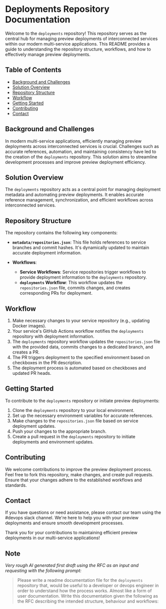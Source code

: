 # Deployments Repository Documentation

Welcome to the `deployments` repository! This repository serves as the central hub for managing preview deployments of interconnected services within our modern multi-service applications. This README provides a guide to understanding the repository structure, workflows, and how to effectively manage preview deployments.

## Table of Contents

- [Background and Challenges](#background-and-challenges)
- [Solution Overview](#solution-overview)
- [Repository Structure](#repository-structure)
- [Workflow](#workflow)
- [Getting Started](#getting-started)
- [Contributing](#contributing)
- [Contact](#contact)

## Background and Challenges

In modern multi-service applications, efficiently managing preview deployments across interconnected services is crucial. Challenges such as accurate references, automation, and maintaining consistency have led to the creation of the `deployments` repository. This solution aims to streamline development processes and improve preview deployment efficiency.

## Solution Overview

The `deployments` repository acts as a central point for managing deployment metadata and automating preview deployments. It enables accurate reference management, synchronization, and efficient workflows across interconnected services.

## Repository Structure

The repository contains the following key components:

- **`metadata/repositories.json`**: This file holds references to service branches and commit hashes. It's dynamically updated to maintain accurate deployment information.

- **Workflows**:
  - **Service Workflows**: Service repositories trigger workflows to provide deployment information to the `deployments` repository.
  - **`deployments` Workflow**: This workflow updates the `repositories.json` file, commits changes, and creates corresponding PRs for deployment.

## Workflow

1. Make necessary changes to your service repository (e.g., updating Docker images).
2. Your service's GitHub Actions workflow notifies the `deployments` repository with deployment information.
3. The `deployments` repository workflow updates the `repositories.json` file with the provided data, commits changes to a dedicated branch, and creates a PR.
4. The PR triggers deployment to the specified environment based on checkboxes in the PR description.
5. The deployment process is automated based on checkboxes and updated PR heads.

## Getting Started

To contribute to the `deployments` repository or initiate preview deployments:

1. Clone the `deployments` repository to your local environment.
2. Set up the necessary environment variables for accurate references.
3. Make changes to the `repositories.json` file based on service deployment updates.
4. Push your changes to the appropriate branch.
5. Create a pull request in the `deployments` repository to initiate deployments and environment updates.

## Contributing

We welcome contributions to improve the preview deployment process. Feel free to fork this repository, make changes, and create pull requests. Ensure that your changes adhere to the established workflows and standards.

## Contact

If you have questions or need assistance, please contact our team using the #devops slack channel. We're here to help you with your preview deployments and ensure smooth development processes.

Thank you for your contributions to maintaining efficient preview deployments in our multi-service applications!


## Note
_Very rough AI generated first draft using the RFC as an input and requesting with the following prompt:_
> Please write a readme documentation file for the `deployments` repository that, would be useful to a developer or devops engineer in order to understand how the process works. Almost like a form of user documentation.
Write this documentation given the following as the RFC describing the intended structure, behaviour and workflows: